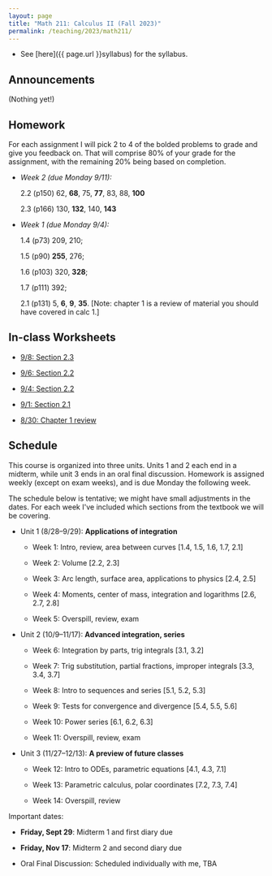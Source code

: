 ```yaml
---
layout: page
title: "Math 211: Calculus II (Fall 2023)"
permalink: /teaching/2023/math211/
---
```


* See [here]({{ page.url }}syllabus) for the syllabus.


Announcements
-------------

(Nothing yet!)

Homework
--------

For each assignment I will pick 2 to 4 of the bolded problems to grade and give you feedback on. That will comprise 80% of your grade for the assignment, with the remaining 20% being based on completion.

* *Week 2 (due Monday 9/11):*

    2.2 (p150) 62, **68**, 75, **77**, 83, 88, **100**

    2.3 (p166) 130, **132**, 140, **143**

* *Week 1 (due Monday 9/4):*

    1.4 (p73) 209, 210;

    1.5 (p90) **255**, 276;

    1.6 (p103) 320, **328**;

    1.7 (p111) 392;

    2.1 (p131) 5, **6**, **9**, **35**. [Note: chapter 1 is a review of material you should have covered in calc 1.]

In-class Worksheets
--------

* [9/8: Section 2.3](ws9-8.pdf)

* [9/6: Section 2.2](ws9-6.pdf)

* [9/4: Section 2.2](ws9-4.pdf)

* [9/1: Section 2.1](ws9-1.pdf)

* [8/30: Chapter 1 review](ws8-30.pdf)

Schedule
--------

This course is organized into three units. Units 1 and 2 each end in a midterm, while unit 3 ends in an oral final discussion. Homework is assigned weekly (except on exam weeks), and is due Monday the following week.

The schedule below is tentative; we might have small adjustments in the dates. For each week I've included which sections from the textbook we will be covering.

* Unit 1 (8/28–9/29): **Applications of integration**

    * Week 1: Intro, review, area between curves [1.4, 1.5, 1.6, 1.7, 2.1]
	
    * Week 2: Volume [2.2, 2.3]
	
    * Week 3: Arc length, surface area, applications to physics [2.4, 2.5]
	
    * Week 4: Moments, center of mass, integration and logarithms [2.6, 2.7, 2.8]
	
    * Week 5: Overspill, review, exam
	
* Unit 2 (10/9–11/17): **Advanced integration, series**

    * Week 6: Integration by parts, trig integrals [3.1, 3.2]
	
    * Week 7: Trig substitution, partial fractions, improper integrals [3.3, 3.4, 3.7]
	
    * Week 8: Intro to sequences and series [5.1, 5.2, 5.3]
	
    * Week 9: Tests for convergence and divergence [5.4, 5.5, 5.6]
	
    * Week 10: Power series [6.1, 6.2, 6.3]
	
    * Week 11: Overspill, review, exam

* Unit 3 (11/27–12/13): **A preview of future classes**

    * Week 12: Intro to ODEs, parametric equations [4.1, 4.3, 7.1]
	
    * Week 13: Parametric calculus, polar coordinates [7.2, 7.3, 7.4]
	
    * Week 14: Overspill, review
	
Important dates:

* **Friday, Sept 29**: Midterm 1 and first diary due
	
* **Friday, Nov 17**: Midterm 2 and second diary due
	
* Oral Final Discussion: Scheduled individually with me, TBA
